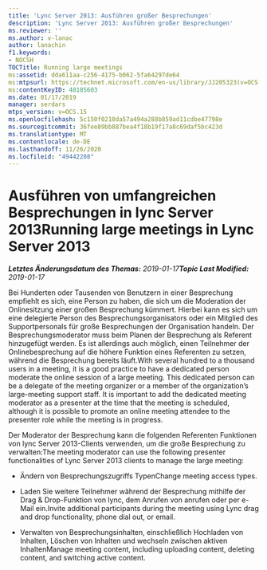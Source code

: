 ```yaml
---
title: 'Lync Server 2013: Ausführen großer Besprechungen'
description: 'Lync Server 2013: Ausführen großer Besprechungen'
ms.reviewer: ''
ms.author: v-lanac
author: lanachin
f1.keywords:
- NOCSH
TOCTitle: Running large meetings
ms:assetid: dda611aa-c256-4175-b062-5fa64297de64
ms:mtpsurl: https://technet.microsoft.com/en-us/library/JJ205323(v=OCS.15)
ms:contentKeyID: 48185603
ms.date: 01/17/2019
manager: serdars
mtps_version: v=OCS.15
ms.openlocfilehash: 5c150f0210da57a494a288b859ad11cdbe47798e
ms.sourcegitcommit: 36fee89bb887bea4f18b19f17a8c69daf5bc423d
ms.translationtype: MT
ms.contentlocale: de-DE
ms.lasthandoff: 11/26/2020
ms.locfileid: "49442208"
---
```

# <a name="running-large-meetings-in-lync-server-2013"></a><span data-ttu-id="775c0-103">Ausführen von umfangreichen Besprechungen in lync Server 2013</span><span class="sxs-lookup"><span data-stu-id="775c0-103">Running large meetings in Lync Server 2013</span></span>

<div data-xmlns="http://www.w3.org/1999/xhtml">

<div class="topic" data-xmlns="http://www.w3.org/1999/xhtml" data-msxsl="urn:schemas-microsoft-com:xslt" data-cs="https://msdn.microsoft.com/">

<div data-asp="https://msdn2.microsoft.com/asp">



</div>

<div id="mainSection">

<div id="mainBody"><span data-ttu-id="775c0-104">

<span> </span></span><span class="sxs-lookup"><span data-stu-id="775c0-104">

<span> </span></span></span>

<span data-ttu-id="775c0-105">_**Letztes Änderungsdatum des Themas:** 2019-01-17_</span><span class="sxs-lookup"><span data-stu-id="775c0-105">_**Topic Last Modified:** 2019-01-17_</span></span>

<span data-ttu-id="775c0-p101">Bei Hunderten oder Tausenden von Benutzern in einer Besprechung empfiehlt es sich, eine Person zu haben, die sich um die Moderation der Onlinesitzung einer großen Besprechung kümmert. Hierbei kann es sich um eine delegierte Person des Besprechungsorganisators oder ein Mitglied des Supportpersonals für große Besprechungen der Organisation handeln. Der Besprechungsmoderator muss beim Planen der Besprechung als Referent hinzugefügt werden. Es ist allerdings auch möglich, einen Teilnehmer der Onlinebesprechung auf die höhere Funktion eines Referenten zu setzen, während die Besprechung bereits läuft.</span><span class="sxs-lookup"><span data-stu-id="775c0-p101">With several hundred to a thousand users in a meeting, it is a good practice to have a dedicated person moderate the online session of a large meeting. This dedicated person can be a delegate of the meeting organizer or a member of the organization’s large-meeting support staff. It is important to add the dedicated meeting moderator as a presenter at the time that the meeting is scheduled, although it is possible to promote an online meeting attendee to the presenter role while the meeting is in progress.</span></span>

<span data-ttu-id="775c0-109">Der Moderator der Besprechung kann die folgenden Referenten Funktionen von lync Server 2013-Clients verwenden, um die große Besprechung zu verwalten:</span><span class="sxs-lookup"><span data-stu-id="775c0-109">The meeting moderator can use the following presenter functionalities of Lync Server 2013 clients to manage the large meeting:</span></span>

- <span data-ttu-id="775c0-110">Ändern von Besprechungszugriffs Typen</span><span class="sxs-lookup"><span data-stu-id="775c0-110">Change meeting access types.</span></span>

- <span data-ttu-id="775c0-111">Laden Sie weitere Teilnehmer während der Besprechung mithilfe der Drag & Drop-Funktion von lync, dem Anrufen von anrufen oder per e-Mail ein.</span><span class="sxs-lookup"><span data-stu-id="775c0-111">Invite additional participants during the meeting using Lync drag and drop functionality, phone dial out, or email.</span></span>

- <span data-ttu-id="775c0-112">Verwalten von Besprechungsinhalten, einschließlich Hochladen von Inhalten, Löschen von Inhalten und wechseln zwischen aktiven Inhalten</span><span class="sxs-lookup"><span data-stu-id="775c0-112">Manage meeting content, including uploading content, deleting content, and switching active content.</span></span>

<span data-ttu-id="775c0-113"></div>

<span> </span>

</div>

</div>

</span><span class="sxs-lookup"><span data-stu-id="775c0-113"></div>

<span> </span>

</div>

</div>

</span></span></div>

